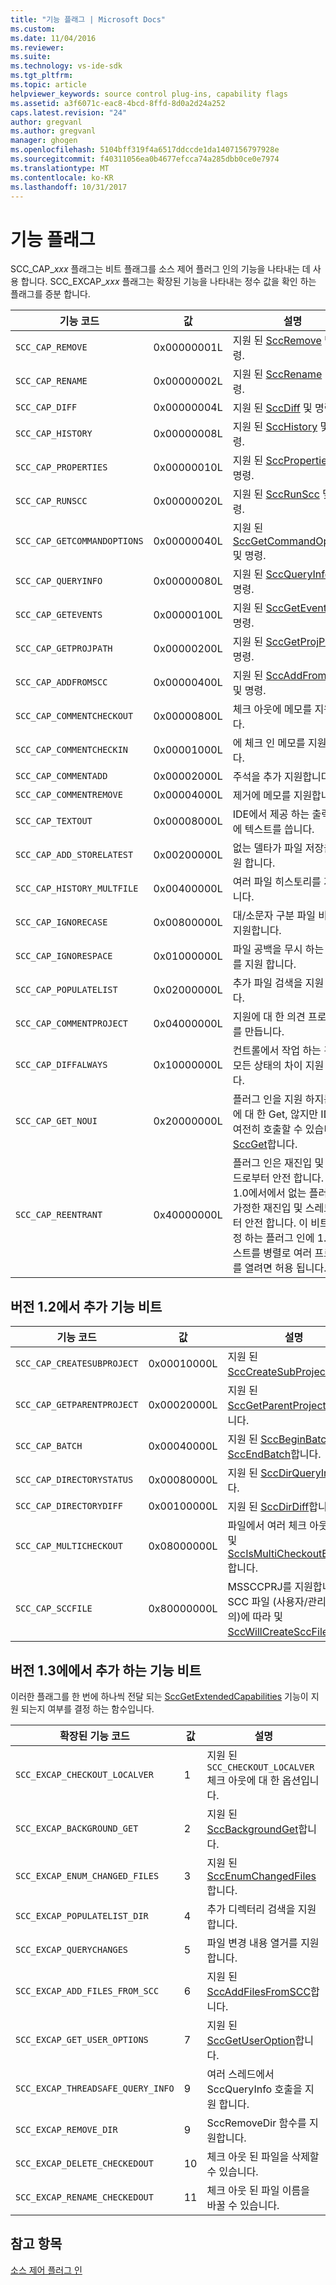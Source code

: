 ```yaml
---
title: "기능 플래그 | Microsoft Docs"
ms.custom: 
ms.date: 11/04/2016
ms.reviewer: 
ms.suite: 
ms.technology: vs-ide-sdk
ms.tgt_pltfrm: 
ms.topic: article
helpviewer_keywords: source control plug-ins, capability flags
ms.assetid: a3f6071c-eac8-4bcd-8ffd-8d0a2d24a252
caps.latest.revision: "24"
author: gregvanl
ms.author: gregvanl
manager: ghogen
ms.openlocfilehash: 5104bff319f4a6517ddccde1da1407156797928e
ms.sourcegitcommit: f40311056ea0b4677efcca74a285dbb0ce0e7974
ms.translationtype: MT
ms.contentlocale: ko-KR
ms.lasthandoff: 10/31/2017
---
```

# <a name="capability-flags"></a>기능 플래그
SCC_CAP_*xxx* 플래그는 비트 플래그를 소스 제어 플러그 인의 기능을 나타내는 데 사용 합니다. SCC_EXCAP_*xxx* 플래그는 확장된 기능을 나타내는 정수 값을 확인 하는 플래그를 증분 합니다.  
  
|기능 코드|값|설명|  
|---------------------|-----------|-----------------|  
|`SCC_CAP_REMOVE`|0x00000001L|지원 된 [SccRemove](../extensibility/sccremove-function.md) 및 명령.|  
|`SCC_CAP_RENAME`|0x00000002L|지원 된 [SccRename](../extensibility/sccrename-function.md) 및 명령.|  
|`SCC_CAP_DIFF`|0x00000004L|지원 된 [SccDiff](../extensibility/sccdiff-function.md) 및 명령.|  
|`SCC_CAP_HISTORY`|0x00000008L|지원 된 [SccHistory](../extensibility/scchistory-function.md) 및 명령.|  
|`SCC_CAP_PROPERTIES`|0x00000010L|지원 된 [SccProperties](../extensibility/sccproperties-function.md) 및 명령.|  
|`SCC_CAP_RUNSCC`|0x00000020L|지원 된 [SccRunScc](../extensibility/sccrunscc-function.md) 및 명령.|  
|`SCC_CAP_GETCOMMANDOPTIONS`|0x00000040L|지원 된 [SccGetCommandOptions](../extensibility/sccgetcommandoptions-function.md) 및 명령.|  
|`SCC_CAP_QUERYINFO`|0x00000080L|지원 된 [SccQueryInfo](../extensibility/sccqueryinfo-function.md) 및 명령.|  
|`SCC_CAP_GETEVENTS`|0x00000100L|지원 된 [SccGetEvents](../extensibility/sccgetevents-function.md) 및 명령.|  
|`SCC_CAP_GETPROJPATH`|0x00000200L|지원 된 [SccGetProjPath](../extensibility/sccgetprojpath-function.md) 및 명령.|  
|`SCC_CAP_ADDFROMSCC`|0x00000400L|지원 된 [SccAddFromScc](../extensibility/sccaddfromscc-function.md) 및 명령.|  
|`SCC_CAP_COMMENTCHECKOUT`|0x00000800L|체크 아웃에 메모를 지원합니다.|  
|`SCC_CAP_COMMENTCHECKIN`|0x00001000L|에 체크 인 메모를 지원합니다.|  
|`SCC_CAP_COMMENTADD`|0x00002000L|주석을 추가 지원합니다.|  
|`SCC_CAP_COMMENTREMOVE`|0x00004000L|제거에 메모를 지원합니다.|  
|`SCC_CAP_TEXTOUT`|0x00008000L|IDE에서 제공 하는 출력 함수에 텍스트를 씁니다.|  
|`SCC_CAP_ADD_STORELATEST`|0x00200000L|없는 델타가 파일 저장을 지원 합니다.|  
|`SCC_CAP_HISTORY_MULTFILE`|0x00400000L|여러 파일 히스토리를 지원합니다.|  
|`SCC_CAP_IGNORECASE`|0x00800000L|대/소문자 구분 파일 비교를 지원합니다.|  
|`SCC_CAP_IGNORESPACE`|0x01000000L|파일 공백을 무시 하는 비교를 지원 합니다.|  
|`SCC_CAP_POPULATELIST`|0x02000000L|추가 파일 검색을 지원 합니다.|  
|`SCC_CAP_COMMENTPROJECT`|0x04000000L|지원에 대 한 의견 프로젝트를 만듭니다.|  
|`SCC_CAP_DIFFALWAYS`|0x10000000L|컨트롤에서 작업 하는 경우 모든 상태의 차이 지원 합니다.|  
|`SCC_CAP_GET_NOUI`|0x20000000L|플러그 인을 지원 하지는 UI에 대 한 Get, 않지만 IDE를 여전히 호출할 수 있습니다 [SccGet](../extensibility/sccget-function.md)합니다.|  
|`SCC_CAP_REENTRANT`|0x40000000L|플러그 인은 재진입 및 스레드로부터 안전 합니다. 버전 1.0에서에서 없는 플러그 인 가정한 재진입 및 스레드로부터 안전 합니다. 이 비트를 설정 하는 플러그 인에 1.1, 호스트를 병렬로 여러 프로젝트를 열려면 허용 됩니다.|  
  
## <a name="capability-bits-added-in-version-12"></a>버전 1.2에서 추가 기능 비트  
  
|기능 코드|값|설명|  
|---------------------|-----------|-----------------|  
|`SCC_CAP_CREATESUBPROJECT`|0x00010000L|지원 된 [SccCreateSubProject](../extensibility/scccreatesubproject-function.md)합니다.|  
|`SCC_CAP_GETPARENTPROJECT`|0x00020000L|지원 된 [SccGetParentProjectPath](../extensibility/sccgetparentprojectpath-function.md)합니다.|  
|`SCC_CAP_BATCH`|0x00040000L|지원 된 [SccBeginBatch](../extensibility/sccbeginbatch-function.md) 및 [SccEndBatch](../extensibility/sccendbatch-function.md)합니다.|  
|`SCC_CAP_DIRECTORYSTATUS`|0x00080000L|지원 된 [SccDirQueryInfo](../extensibility/sccdirqueryinfo-function.md)합니다.|  
|`SCC_CAP_DIRECTORYDIFF`|0x00100000L|지원 된 [SccDirDiff](../extensibility/sccdirdiff-function.md)합니다.|  
|`SCC_CAP_MULTICHECKOUT`|0x08000000L|파일에서 여러 체크 아웃을 지원 및 [SccIsMultiCheckoutEnabled](../extensibility/sccismulticheckoutenabled-function.md)합니다.|  
|`SCC_CAP_SCCFILE`|0x80000000L|MSSCCPRJ를 지원합니다. SCC 파일 (사용자/관리자 재정의)에 따라 및 [SccWillCreateSccFile](../extensibility/sccwillcreatesccfile-function.md)합니다.|  
  
## <a name="capability-bits-added-in-version-13"></a>버전 1.3에에서 추가 하는 기능 비트  
 이러한 플래그를 한 번에 하나씩 전달 되는 [SccGetExtendedCapabilities](../extensibility/sccgetextendedcapabilities-function.md) 기능이 지원 되는지 여부를 결정 하는 함수입니다.  
  
|확장된 기능 코드|값|설명|  
|------------------------------|-----------|-----------------|  
|`SCC_EXCAP_CHECKOUT_LOCALVER`|1|지원 된 `SCC_CHECKOUT_LOCALVER` 체크 아웃에 대 한 옵션입니다.|  
|`SCC_EXCAP_BACKGROUND_GET`|2|지원 된 [SccBackgroundGet](../extensibility/sccbackgroundget-function.md)합니다.|  
|`SCC_EXCAP_ENUM_CHANGED_FILES`|3|지원 된 [SccEnumChangedFiles](../extensibility/sccenumchangedfiles-function.md)합니다.|  
|`SCC_EXCAP_POPULATELIST_DIR`|4|추가 디렉터리 검색을 지원 합니다.|  
|`SCC_EXCAP_QUERYCHANGES`|5|파일 변경 내용 열거를 지원 합니다.|  
|`SCC_EXCAP_ADD_FILES_FROM_SCC`|6|지원 된 [SccAddFilesFromSCC](../extensibility/sccaddfilesfromscc-function.md)합니다.|  
|`SCC_EXCAP_GET_USER_OPTIONS`|7|지원 된 [SccGetUserOption](../extensibility/sccgetuseroption-function.md)합니다.|  
|`SCC_EXCAP_THREADSAFE_QUERY_INFO`|9|여러 스레드에서 SccQueryInfo 호출을 지원 합니다.|  
|`SCC_EXCAP_REMOVE_DIR`|9|SccRemoveDir 함수를 지원합니다.|  
|`SCC_EXCAP_DELETE_CHECKEDOUT`|10|체크 아웃 된 파일을 삭제할 수 있습니다.|  
|`SCC_EXCAP_RENAME_CHECKEDOUT`|11|체크 아웃 된 파일 이름을 바꿀 수 있습니다.|  
  
## <a name="see-also"></a>참고 항목  
 [소스 제어 플러그 인](../extensibility/source-control-plug-ins.md)